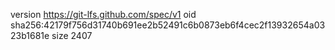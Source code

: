 version https://git-lfs.github.com/spec/v1
oid sha256:42179f756d31740b691ee2b52491c6b0873eb6f4cec2f13932654a0323b1681e
size 2407
